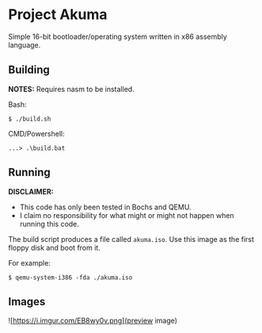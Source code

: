 # Project Akuma

Simple 16-bit bootloader/operating system written in x86 assembly language.

## Building

**NOTES:** Requires nasm to be installed. 

Bash:
```
$ ./build.sh
```

CMD/Powershell:
```
...> .\build.bat
```

## Running

**DISCLAIMER:**  
- This code has only been tested in Bochs and QEMU.  
- I claim no responsibility for what might or might not happen when running this code.

The build script produces a file called `akuma.iso`.
Use this image as the first floppy disk and boot from it.

For example:
```
$ qemu-system-i386 -fda ./akuma.iso
```

## Images

![https://i.imgur.com/EB8wy0v.png](preview image)
